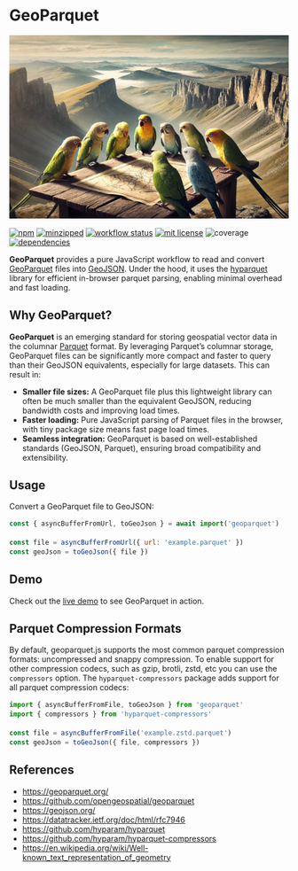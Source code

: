 # GeoParquet

![GeoParquet parakeets gathered around a map](geoparquet.jpg)

[![npm](https://img.shields.io/npm/v/geoparquet)](https://www.npmjs.com/package/geoparquet)
[![minzipped](https://img.shields.io/bundlephobia/minzip/geoparquet)](https://www.npmjs.com/package/geoparquet)
[![workflow status](https://github.com/hyparam/geoparquet/actions/workflows/ci.yml/badge.svg)](https://github.com/hyparam/geoparquet/actions)
[![mit license](https://img.shields.io/badge/License-MIT-orange.svg)](https://opensource.org/licenses/MIT)
![coverage](https://img.shields.io/badge/Coverage-95-darkred)
[![dependencies](https://img.shields.io/badge/Dependencies-1-blueviolet)](https://www.npmjs.com/package/geoparquet?activeTab=dependencies)

**GeoParquet** provides a pure JavaScript workflow to read and convert [GeoParquet](https://github.com/opengeospatial/geoparquet) files into [GeoJSON](https://datatracker.ietf.org/doc/html/rfc7946). Under the hood, it uses the [hyparquet](https://github.com/hyparam/hyparquet) library for efficient in-browser parquet parsing, enabling minimal overhead and fast loading.

## Why GeoParquet?

**GeoParquet** is an emerging standard for storing geospatial vector data in the columnar [Parquet](https://parquet.apache.org/) format. By leveraging Parquet’s columnar storage, GeoParquet files can be significantly more compact and faster to query than their GeoJSON equivalents, especially for large datasets. This can result in:

- **Smaller file sizes:** A GeoParquet file plus this lightweight library can often be much smaller than the equivalent GeoJSON, reducing bandwidth costs and improving load times.
- **Faster loading:** Pure JavaScript parsing of Parquet files in the browser, with tiny package size means fast page load times.
- **Seamless integration:** GeoParquet is based on well-established standards (GeoJSON, Parquet), ensuring broad compatibility and extensibility.

## Usage

Convert a GeoParquet file to GeoJSON:

```javascript
const { asyncBufferFromUrl, toGeoJson } = await import('geoparquet')

const file = asyncBufferFromUrl({ url: 'example.parquet' })
const geoJson = toGeoJson({ file })
```

## Demo

Check out the [live demo](https://hyparam.github.io/geoparquet/) to see GeoParquet in action.

## Parquet Compression Formats

By default, geoparquet.js supports the most common parquet compression formats: uncompressed and snappy compression.
To enable support for other compression codecs, such as gzip, brotli, zstd, etc you can use the `compressors` option.
The `hyparquet-compressors` package adds support for all parquet compression codecs:

```javascript
import { asyncBufferFromFile, toGeoJson } from 'geoparquet'
import { compressors } from 'hyparquet-compressors'

const file = asyncBufferFromFile('example.zstd.parquet')
const geoJson = toGeoJson({ file, compressors })
```

## References

 - https://geoparquet.org/
 - https://github.com/opengeospatial/geoparquet
 - https://geojson.org/
 - https://datatracker.ietf.org/doc/html/rfc7946
 - https://github.com/hyparam/hyparquet
 - https://github.com/hyparam/hyparquet-compressors
 - https://en.wikipedia.org/wiki/Well-known_text_representation_of_geometry
